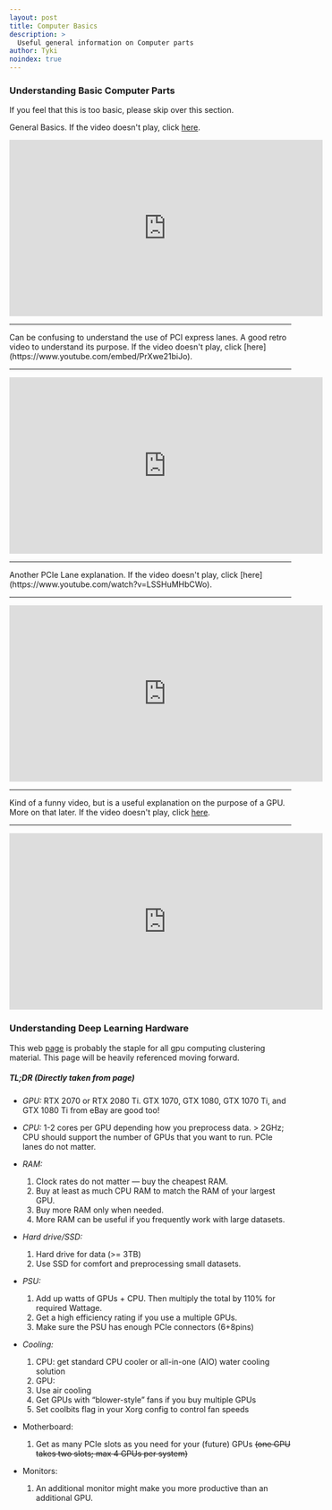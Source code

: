 ```yaml
---
layout: post
title: Computer Basics
description: >
  Useful general information on Computer parts
author: Tyki
noindex: true
---
```



### Understanding Basic Computer Parts

If you feel that this is too basic, please skip over this section.

General Basics. If the video doesn't play, click [here](https://www.youtube.com/embed/ExxFxD4OSZ0).

<iframe width="560" height="315" src="https://www.youtube.com/embed/ExxFxD4OSZ0" frameborder="0" allow="accelerometer; autoplay; encrypted-media; gyroscope; picture-in-picture" allowfullscreen></iframe>
<hr>
Can be confusing to understand the use of PCI express lanes. A good retro video to understand its purpose. If the video doesn't play, click [here](https://www.youtube.com/embed/PrXwe21biJo).
<hr>
<iframe width="560" height="315" src="https://www.youtube.com/embed/PrXwe21biJo" frameborder="0" allow="accelerometer; autoplay; encrypted-media; gyroscope; picture-in-picture" allowfullscreen></iframe>
<hr>
Another PCIe Lane explanation. If the video doesn't play, click [here](https://www.youtube.com/watch?v=LSSHuMHbCWo).
<hr>
<iframe width="560" height="315" src="https://www.youtube.com/watch?v=LSSHuMHbCWo" frameborder="0" allow="accelerometer; autoplay; encrypted-media; gyroscope; picture-in-picture" allowfullscreen></iframe>
<hr>

Kind of a funny video, but is a useful explanation on the purpose of a GPU. More on that later. If the video doesn't play, click [here](https://www.youtube.com/watch?v=6stDhEA0wFQ).
<hr>

<iframe width="560" height="315" src="https://www.youtube.com/watch?v=6stDhEA0wFQ" frameborder="0" allow="accelerometer; autoplay; encrypted-media; gyroscope; picture-in-picture" allowfullscreen></iframe>

### Understanding Deep Learning Hardware

This web [page](https://timdettmers.com/2018/12/16/deep-learning-hardware-guide/) is probably the staple for all gpu computing clustering material. This page will be heavily referenced moving forward.

##### TL;DR (Directly taken from page)

- *GPU:* RTX 2070 or RTX 2080 Ti. GTX 1070, GTX 1080, GTX 1070 Ti, and GTX 1080 Ti from eBay are good too!

- *CPU:* 1-2 cores per GPU depending how you preprocess data. > 2GHz; CPU should support the number of GPUs that you want to run. PCIe lanes do not matter.

- *RAM:*

  1) Clock rates do not matter — buy the cheapest RAM.
  2) Buy at least as much CPU RAM to match the RAM of your largest GPU.
  3) Buy more RAM only when needed.
  4) More RAM can be useful if you frequently work with large datasets.

- *Hard drive/SSD:*
  1) Hard drive for data (>= 3TB)
  2) Use SSD for comfort and preprocessing small datasets.

- *PSU:*
  1) Add up watts of GPUs + CPU. Then multiply the total by 110% for required Wattage.
  2) Get a high efficiency rating if you use a multiple GPUs.
  3) Make sure the PSU has enough PCIe connectors (6+8pins)

- *Cooling:*
  1) CPU: get standard CPU cooler or all-in-one (AIO) water cooling solution
  2) GPU:
  3) Use air cooling
  4) Get GPUs with “blower-style” fans if you buy multiple GPUs
  5) Set coolbits flag in your Xorg config to control fan speeds

- Motherboard:
  1) Get as many PCIe slots as you need for your (future) GPUs ~~(one GPU takes two slots; max 4 GPUs per system)~~

- Monitors:
  1) An additional monitor might make you more productive than an additional GPU.






